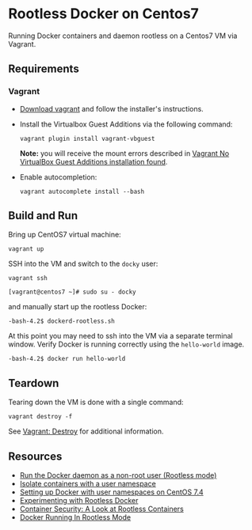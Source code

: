 # Rootless Docker on Centos7

Running Docker containers and daemon rootless on a Centos7 VM via Vagrant.

## Requirements

### Vagrant

* [Download vagrant](https://www.vagrantup.com/downloads) and follow the installer's instructions.
* Install the Virtualbox Guest Additions via the following command:

  ```shell
  vagrant plugin install vagrant-vbguest
  ```

  **Note:** you will receive the mount errors described in [Vagrant No VirtualBox Guest Additions installation found](https://www.devopsroles.com/vagrant-no-virtualbox-guest-additions-installation-found-fixed/).
* Enable autocompletion:

  ```shell
  vagrant autocomplete install --bash
  ```

## Build and Run

Bring up CentOS7 virtual machine:

```shell
vagrant up
```

SSH into the VM and switch to the `docky` user:

```shell
vagrant ssh
```

```shell
[vagrant@centos7 ~]# sudo su - docky
```

and manually start up the rootless Docker:

```shell
-bash-4.2$ dockerd-rootless.sh
```

At this point you may need to ssh into the VM via a separate terminal window. Verify Docker is running correctly using the `hello-world` image.

```shell
-bash-4.2$ docker run hello-world
```

## Teardown

Tearing down the VM is done with a single command:

```shell
vagrant destroy -f
```

See [Vagrant: Destroy](https://www.vagrantup.com/docs/cli/destroy) for additional information.

## Resources

* [Run the Docker daemon as a non-root user (Rootless mode)](https://docs.docker.com/engine/security/rootless/)
* [Isolate containers with a user namespace](https://docs.docker.com/engine/security/userns-remap/)
* [Setting up Docker with user namespaces on CentOS 7.4](https://gist.github.com/mjuric/c519d470eac60b08de5ed735ff5a2ef9)
* [Experimenting with Rootless Docker](https://medium.com/@tonistiigi/experimenting-with-rootless-docker-416c9ad8c0d6)
* [Container Security: A Look at Rootless Containers](https://medium.datadriveninvestor.com/container-security-a-look-at-rootless-containers-7c2ea6f6842)
* [Docker Running In Rootless Mode](https://itnext.io/docker-running-in-rootless-mode-bdbcfc728b3a)
